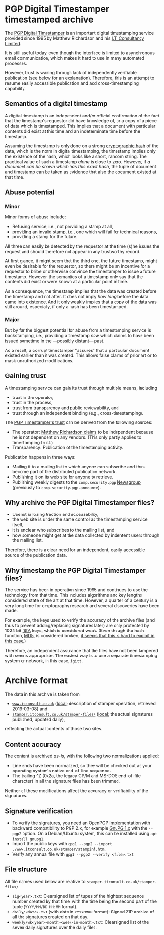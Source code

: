 # PGP Digital Timestamper timestamped archive

The [PGP Digital Timestamper](http://www.itconsult.co.uk/stamper.htm) is an
important digital timestamping service provided since 1995 by Matthew
Richardson and his [I.T. Consultancy Limited](http://www.itconsult.co.uk/).

It is still useful today, even though the interface is limited to asynchronous
email communication, which makes it hard to use in many automated processes.

However, trust is waning through lack of independently verifiable publication
(see below for an explanation). Therefore, this is an attempt to resume easily
accessible publication and add cross-timestamping capability.

## Semantics of a digital timestamp

A digital timestamp is an independent and/or official confirmation of the fact
that the timestamp's requestor did have knowledge of, or a copy of a piece of
data which is timestamped. This implies that a document with particular
contents did exist at this time and an indeterminate time before the timestamp.

Assuming the timestamp is only done on a strong [cryptographic
hash](https://en.wikipedia.org/wiki/Cryptographic_hash_function) of the data,
which is the norm in digital timestamping, the timestamp implies only the
existence of the hash, which looks like a short, random string. The practical
value of such a timestamp *alone* is close to zero. However, if *a document can
be shown which has this exact hash*, the tuple of document and timestamp can be
taken as evidence that also the document existed at that time.

## Abuse potential

### Minor

Minor forms of abuse include:
- Refusing service, i.e., not providing a stamp at all,
- providing an invalid stamp, i.e., one which will fail for technical reasons,
- providing a stamp for the future.

All three can easily be detected by the requestor at the time (s)he issues the
request and should therefore not appear in any trustworthy record.

At first glance, it might seem that the third one, the future timestamp, might
even be desirable for the requestor, so there might be an incentive for a
requestor to bribe or otherwise convince the timestamper to issue a future
timestamp. However, the semantics of a timestamp only say that the contents
did exist or were known at a particular point in time.

As a consequence, the timestamp implies that the data was created before the
timestamp and not after. It does not imply *how long* before the data came
into existence. And it only weakly implies that a copy of the data was
still around, especially, if only a hash has been timestamped.

### Major

But by far the biggest potential for abuse from a timestamping service is
backstamping, i.e., providing a timestamp *now* which claims to have been
issued sometime in the —possibly distant— past.

As a result, a corrupt timestamper "assures" that a particular document existed
earlier than it was created. This allows false claims of prior art or to mask
unauthorized modifications.

## Gaining trust

A timestamping service can gain its trust through multiple means, including
- trust in the operator,
- trust in the process,
- trust from transparency and public reviewability, and
- trust through an independent binding (e.g., cross-timestamping).

The [PGP Timestamper's trust](http://www.itconsult.co.uk/stamper/stampinf.htm)
can be derived from the following sources:
- The operator: [Matthew Richardson claims](http://www.itconsult.co.uk) to be
  independent because he is not dependent on any vendors. (This only partly
  applies to timestamping trust.)
- Transparency: Publication of the timestamping activity.

Publication happens in three ways:
- Mailing it to a mailing list to which anyone can subscribe and thus become
  part of the distributed publication network.
- Publishing it on its web site for anyone to retrieve.
- Publishing weekly digests to the `comp.security.pgp`
  [Newsgroup](https://en.wikipedia.org/wiki/Usenet_newsgroup) (previously
  to `comp.security.pgp.announce`).

## Why archive the PGP Digital Timestamper files?

* Usenet is losing traction and accessability,
* the web site is under the same control as the timestamping service itself,
* it is unclear who subscribes to the mailing list, and
* how someone might get at the data collected by indentent users through the
  mailing list.

Therefore, there is a clear need for an independent, easily accessible source
of the publication data.

## Why timestamp the PGP Digital Timestamper files?

The service has been in operation since 1995 and continues to use the
technology from that time. This includes algorithms and key lengths considered
state of the art at that time. However, a quarter of a century is a very long
time for cryptography research and several discoveries have been made.

For example, the keys used to verify the accuracy of the archive files (and
thus to prevent adding/replacing signatures later) are only protected by
1024 bit [RSA](https://en.wikipedia.org/wiki/RSA) keys, which is considered
weak. (Even though the hash function, [MD5](https://en.wikipedia.org/wiki/MD5),
is considered broken,
[it seems that this is hard to exploit in this case.](./MD5.md))

Therefore, an independent assurance that the files have not been tampered with
seems appropriate. The easiest way is to use a separate timestamping system or
network, in this case, `igitt`.

# Archive format

The data in this archive is taken from

- [`www.itconsult.co.uk`](http://www.itconsult.co.uk/)
  ([local](./www.itconsult.co.uk/); description of stamper operation,
  retrieved 2019-03-08) and
- [`stamper.itconsult.co.uk/stamper-files/`](http://stamper.itconsult.co.uk/stamper-files/stamper-files/)
  ([local](./stamper.itconsult.co.uk/stamper-files/); the actual
  signatures published, updated daily),

reflecting the actual contents of those two sites.

## Content accuracy

The content is archived *as-is*, with the following two normalizations applied:
- Line ends have been normalized, so they will be checked out as your operating
  system's native end-of-line sequence.
- The trailing ^Z (0x2a, the legacy CP/M and MS-DOS end-of-file character) in
  all the signature files has been trimmed.

Neither of these modifications affect the accuracy or verifiability of the
signatures.

## Signature verification

- To verify the signatures, you need an OpenPGP implementation with backward
  compatibility to PGP 2.x, for example [GnuPG
  1.x](https://www.gnupg.org/download/) with the `--pgp2` option. On a
  Debian/Ubuntu system, this can be installed using `apt install gnupg1`.
- Import the public keys with
  `gpg1 --pgp2 --import ./www.itconsult.co.uk/stamper/stampinf.htm`.
- Verify any annual file with `gpg1 --pgp2 --verify <file>.txt`

## File structure

All file names used below are relative to `stamper.itconsult.co.uk/stamper-files/`.

- `sig<year>.txt`: Clearsigned list of tupes of the hightest sequence number
  created by that time, with the time being the second part of the tuple
  (`YYYY/MM/DD HH:MM` format).
- `daily/<date>.txt` (with date in `YYYYMMDD` format): Signed ZIP archive of
  all the signatures created on that day.
- `weekly/wk<year><month><week-in-month>.txt`: Clearsigned list of the seven
  daily signatures over the daily files.
